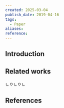 ```yaml
---
created: 2025-03-04
publish_date: 2019-04-16
tags:
  - Paper
aliases: 
reference:
---
```

## Introduction


## Related works
ㄴㅇㄴㅇㄴ


## References
